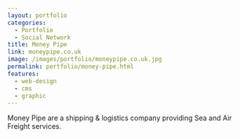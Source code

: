 ```yaml
---
layout: portfolio
categories: 
  - Portfolio
  - Social Network
title: Money Pipe
link: moneypipe.co.uk
image: /images/portfolio/moneypipe.co.uk.jpg
permalink: portfolio/money-pipe.html
features:
  - web-design
  - cms
  - graphic
---
```


Money Pipe are a shipping & logistics company providing Sea and Air Freight services.
